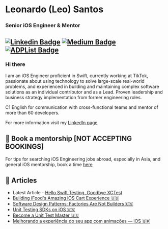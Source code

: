 
<h1> Leonardo (Leo) Santos </h1>
<h3> Senior iOS Engineer & Mentor </h3>

[![Linkedin Badge](https://img.shields.io/badge/-leocoout-blue?style=flat-square&logo=Linkedin&logoColor=white&link=https://www.linkedin.com/in/leocout/)](https://www.linkedin.com/in/leocout/) 
[![Medium Badge](https://img.shields.io/badge/-@leocoout-000000?style=flat-square&labelColor=000000&logo=Medium&link=https://medium.com/@leocoout/)](https://medium.com/@leocoout/)
[![ADPList Badge](https://img.shields.io/badge/-ADPList-A020F0?style=flat-square&link=https://adplist.org/mentors/leonardo-santos-Ir2N)]([https://medium.com/@leocoout/](https://adplist.org/mentors/leonardo-santos-Ir2N))
---

<h3> Hi there </h3>

I am an iOS Engineer proficient in Swift, currently working at TikTok, passionate about using technology to solve large-scale real-world problems, and experienced in building and maintaining complex software solutions as an individual contributor and as a Lead. Proven leadership and business strategy implementation from former engineering roles. 

C1 English for communication with cross-functional teams and mentor of more than 60 developers.

For more information visit my [LinkedIn page](https://www.linkedin.com/in/leocout/)

## 🤝 Book a mentorship [NOT ACCEPTING BOOKINGS]
For tips for searching iOS Engineering jobs abroad, especially in Asia, and general iOS mentorship, book a time [here](https://adplist.org/mentors/leonardo-santos-Ir2N)

## 📖 Articles

* Latest Article - [Hello Swift Testing, Goodbye XCTest](https://leocoout.medium.com/welcome-swift-testing-goodbye-xctest-7501b7a5b304)
* [Building iFood's Amazing iOS Cart Experience 🇺🇸](https://medium.com/ifood-engineering/building-ifoods-amazing-ios-cart-experience-b281c97b471)
* [Software Design Patterns: Factories Are Not Builders 🇺🇸](https://betterprogramming.pub/software-design-patterns-factories-are-not-builders-dc4c1297de8f)
* [Unit Testing SDKs on iOS 🇺🇸](https://betterprogramming.pub/unit-test-static-and-singleton-frameworks-on-ios-df4e7d77a7b8)
* [Become a Unit Test Master 🇺🇸](https://leocoout.medium.com/become-a-unit-test-master-84f4fa276deb)
* [Melhorando a experiência do seu app com animações — iOS 🇧🇷](https://medium.com/@leocoout/melhorando-a-experi%C3%AAncia-do-seu-app-com-anima%C3%A7%C3%B5es-ios-5c09874b9eb5?sk=baab9addeb70bf7d0f71c8b3d6bcba54)
